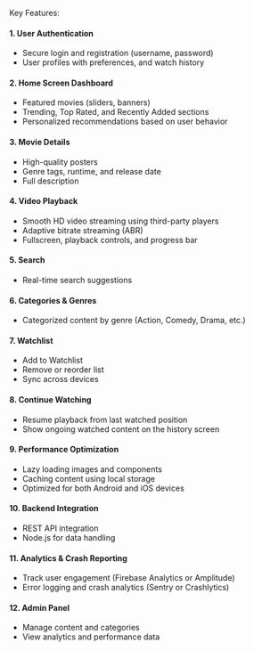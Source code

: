 Key Features:

#### 1. **User Authentication**

* Secure login and registration (username, password)
* User profiles with preferences, and watch history

#### 2. **Home Screen Dashboard**

* Featured movies (sliders, banners)
* Trending, Top Rated, and Recently Added sections
* Personalized recommendations based on user behavior

#### 3. **Movie Details**

* High-quality posters
* Genre tags, runtime, and release date
* Full description

#### 4. **Video Playback**

* Smooth HD video streaming using third-party players
* Adaptive bitrate streaming (ABR)
* Fullscreen, playback controls, and progress bar

#### 5. **Search**

* Real-time search suggestions

#### 6. **Categories & Genres**

* Categorized content by genre (Action, Comedy, Drama, etc.)

#### 7. **Watchlist**

* Add to Watchlist
* Remove or reorder list
* Sync across devices

#### 8. **Continue Watching**

* Resume playback from last watched position
* Show ongoing watched content on the history screen

#### 9. **Performance Optimization**

* Lazy loading images and components
* Caching content using local storage
* Optimized for both Android and iOS devices

#### 10. **Backend Integration**

* REST API integration
* Node.js for data handling

#### 11. **Analytics & Crash Reporting**

* Track user engagement (Firebase Analytics or Amplitude)
* Error logging and crash analytics (Sentry or Crashlytics)

#### 12. **Admin Panel**

* Manage content and categories
* View analytics and performance data

